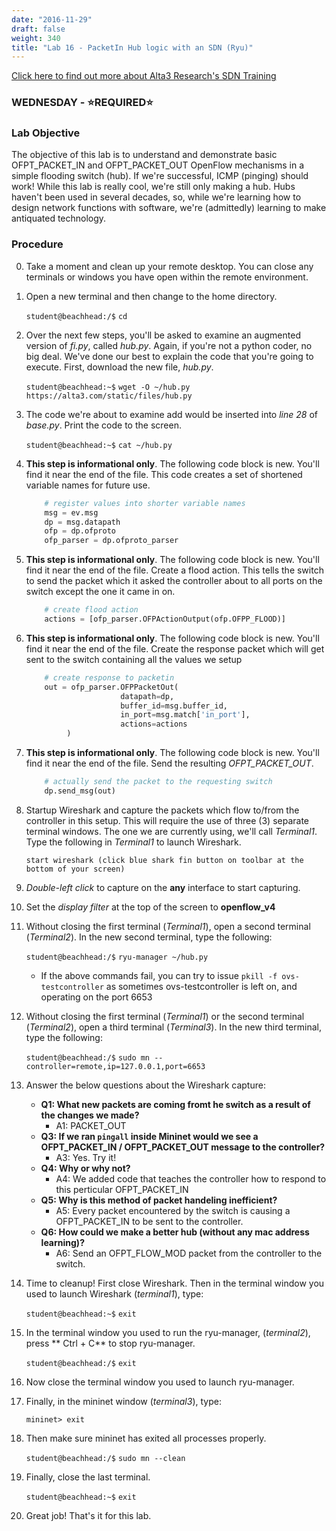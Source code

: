 ```yaml
---
date: "2016-11-29"
draft: false
weight: 340
title: "Lab 16 - PacketIn Hub logic with an SDN (Ryu)"
---
```

[Click here to find out more about Alta3 Research's SDN Training](https://alta3.com/courses/sdn)

### WEDNESDAY - &#x2B50;REQUIRED&#x2B50;

### Lab Objective
The objective of this lab is to understand and demonstrate basic OFPT_PACKET_IN and OFPT_PACKET_OUT OpenFlow mechanisms in a simple flooding switch (hub). If we're successful, ICMP (pinging) should work! While this lab is really cool, we're still only making a hub. Hubs haven't been used in several decades, so, while we're learning how to design network functions with software, we're (admittedly) learning to make antiquated technology.

### Procedure

0. Take a moment and clean up your remote desktop. You can close any terminals or windows you have open within the remote environment.

0. Open a new terminal and then change to the home directory.

    `student@beachhead:/$` `cd`

0. Over the next few steps, you'll be asked to examine an augmented version of *fi.py*, called *hub.py*. Again, if you're not a python coder, no big deal. We've done our best to explain the code that you're going to execute. First, download the new file, *hub.py*.

    `student@beachhead:~$` `wget -O ~/hub.py https://alta3.com/static/files/hub.py`

0. The code we're about to examine add would be inserted into *line 28* of *base.py*. Print the code to the screen.

    `student@beachhead:~$` `cat ~/hub.py`

0. **This step is informational only**. The following code block is new. You'll find it near the end of the file. This code creates a set of shortened variable names for future use.

    ``` python
        # register values into shorter variable names
        msg = ev.msg
        dp = msg.datapath
        ofp = dp.ofproto
        ofp_parser = dp.ofproto_parser
    ```

0. **This step is informational only**. The following code block is new. You'll find it near the end of the file. Create a flood action.  This tells the switch to send the packet which it asked the controller about to all ports on the switch except the one it came in on.

    ``` python
        # create flood action
        actions = [ofp_parser.OFPActionOutput(ofp.OFPP_FLOOD)]
    ```

0. **This step is informational only**. The following code block is new. You'll find it near the end of the file. Create the response packet which will get sent to the switch containing all the values we setup

    ``` python
        # create response to packetin
        out = ofp_parser.OFPPacketOut(
                         datapath=dp,
                         buffer_id=msg.buffer_id,
                         in_port=msg.match['in_port'],
                         actions=actions
			 )
    ```

0. **This step is informational only**. The following code block is new. You'll find it near the end of the file. Send the resulting *OFPT_PACKET_OUT*.

    ``` python
        # actually send the packet to the requesting switch
        dp.send_msg(out)
    ```

0. Startup Wireshark and capture the packets which flow to/from the controller in this setup. This will require the use of three (3) separate terminal windows. The one we are currently using, we'll call *Terminal1*. Type the following in *Terminal1* to launch Wireshark.

    `start wireshark (click blue shark fin button on toolbar at the bottom of your screen)`
    
0. *Double-left click* to capture on the **any** interface to start capturing.

0. Set the *display filter* at the top of the screen to **openflow_v4**

0. Without closing the first terminal (*Terminal1*), open a second terminal (*Terminal2*). In the new second terminal, type the following:

    `student@beachhead:/$` `ryu-manager ~/hub.py`
    
    - If the above commands fail, you can try to issue `pkill -f ovs-testcontroller` as sometimes ovs-testcontroller is left on, and operating on the port 6653
    
0. Without closing the first terminal (*Terminal1*) or the second terminal (*Terminal2*), open a third terminal (*Terminal3*). In the new third terminal, type the following:

    `student@beachhead:/$` `sudo mn --controller=remote,ip=127.0.0.1,port=6653`

0. Answer the below questions about the Wireshark capture:

    - **Q1: What new packets are coming fromt he switch as a result of the changes we made?**
      - A1: PACKET_OUT
    - **Q3: If we ran `pingall` inside Mininet would we see a OFPT_PACKET_IN / OFPT_PACKET_OUT message to the controller?**
      - A3: Yes. Try it!
    - **Q4: Why or why not?**
      - A4: We added code that teaches the controller how to respond to this perticular OFPT_PACKET_IN
    - **Q5: Why is this method of packet handeling inefficient?**
      - A5: Every packet encountered by the switch is causing a OFPT_PACKET_IN to be sent to the controller. 
    - **Q6: How could we make a better hub (without any mac address learning)?**
      - A6: Send an OFPT_FLOW_MOD packet from the controller to the switch. 

0. Time to cleanup! First close Wireshark. Then in the terminal window you used to launch Wireshark (*terminal1*), type:

    `student@beachhead:~$` `exit`

0. In the terminal window you used to run the ryu-manager, (*terminal2*), press ** Ctrl + C** to stop ryu-manager.

    `student@beachhead:/$` `exit`

0. Now close the terminal window you used to launch ryu-manager.

0. Finally, in the mininet window (*terminal3*), type:

    `mininet> exit`
  
0. Then make sure mininet has exited all processes properly.

    `student@beachhead:/$` `sudo mn --clean`

0. Finally, close the last terminal.

    `student@beachhead:~$` `exit`
  
0. Great job! That's it for this lab.
